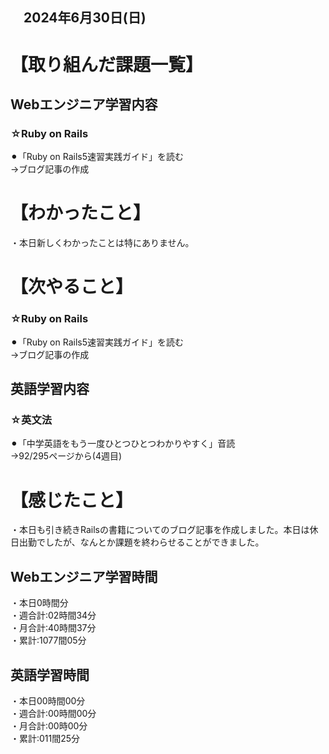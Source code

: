 ## 　2024年6月30日(日)
# 【取り組んだ課題一覧】
## Webエンジニア学習内容
### ☆Ruby on Rails
⚫︎「Ruby on Rails5速習実践ガイド」を読む<br>
→ブログ記事の作成<br>
# 【わかったこと】
・本日新しくわかったことは特にありません。<br>
# 【次やること】
### ☆Ruby on Rails
⚫︎「Ruby on Rails5速習実践ガイド」を読む<br>
→ブログ記事の作成<br>
## 英語学習内容
### ☆英文法
⚫︎「中学英語をもう一度ひとつひとつわかりやすく」音読<br>
→92/295ページから(4週目)<br>
# 【感じたこと】
・本日も引き続きRailsの書籍についてのブログ記事を作成しました。本日は休日出勤でしたが、なんとか課題を終わらせることができました。<br>
## Webエンジニア学習時間
・本日0時間分<br>
・週合計:02時間34分<br>
・月合計:40時間37分<br>
・累計:1077間05分<br>
## 英語学習時間
・本日00時間00分<br>
・週合計:00時間00分<br>
・月合計:00時00分<br>
・累計:011間25分<br>
